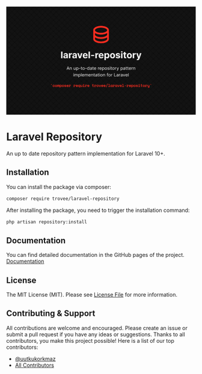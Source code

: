 ![](https://raw.githubusercontent.com/trovee/laravel-repository/main/.github/art/banner.png)

# Laravel Repository

An up to date repository pattern implementation for Laravel 10+.

## Installation

You can install the package via composer:

```bash
composer require trovee/laravel-repository
```

After installing the package, you need to trigger the installation command:

```bash
php artisan repository:install
```

## Documentation

You can find detailed documentation in the GitHub pages of the
project. [Documentation](https://trovee.github.io/laravel-repository/)

## License

The MIT License (MIT). Please see [License File](LICENSE.md) for more information.

## Contributing & Support

All contributions are welcome and encouraged. Please create an issue or submit a pull request if you have any ideas or
suggestions. Thanks to all contributors, you make this project possible! Here is a list of our top contributors:

- [@uutkukorkmaz](https://github.com/uutkukorkmaz)
- [All Contributors](https://github.com/trovee/laravel-repository/graphs/contributors)




